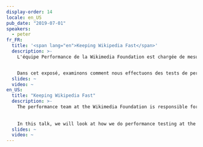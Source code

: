 ```yaml
---
display-order: 14
locale: en_US
pub_date: "2019-07-01"
speakers:
  - peter
fr_FR:
  title: '<span lang="en">Keeping Wikipedia Fast</span>'
  description: >-
    L'équipe Performance de la Wikimedia Foundation est chargée de mesurer la performance de Wikipedia. On met en place une surveillance et pouf, c'est parti ? En théorie, c'est facile, mais dans la pratique, c'est une autre histoire. 


    Dans cet exposé, examinons comment nous effectuons des tests de performance à la Wikimedia Foundation à l'aide d'outils synthétiques et comment cela s'articule avec les mesures réalisées auprès d'utilisateur·rice·s réel·le·s. Nous parlerons de la mise en place, des quelques études de cas où nous avons trouvé des régressions et nous passerons en revue les leçons que nous avons tirées de nos erreurs.
  slides: ~
  video: ~
en_US:
  title: "Keeping Wikipedia Fast"
  description: >-
    The performance team at the Wikimedia Foundation is responsible for measuring the performance of Wikipedia. That is easy right? Setup monitoring and you are ready to go? In theory it is easy, but in practice we have had some problems. 
    
    
    In this talk, we will look at how we do performance testing at the Wikimedia Foundation using synthetic monitoring tools and how it works together with our real user measurements. We will talk about the setup, some case studies where we found regressions and go through the learnings we got from our mistakes.
  slides: ~
  video: ~
---
```

